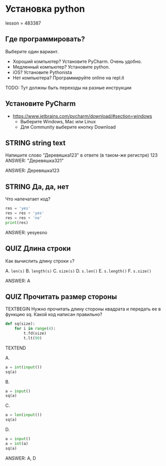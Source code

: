 # Установка python

lesson = 483387

## Где программировать?

Выберите один вариант.

* Хороший компьютер? Установите PyCharm. Очень удобно.
* Медленный компьютер? Установите python.
* iOS? Установите Pythonista
* Нет компьютера? Программируйте online на repl.it

TODO: Тут должны быть переходы на разные инструкции

## Установите PyCharm

* https://www.jetbrains.com/pycharm/download/#section=windows
    * Выберите Windows, Mac или Linux
    * Для Community выберите кнопку Download
    
## STRING string text

Напишите слово "Деревяшка123" в ответе (в таком-же регистре)
123 ANSWER: "Деревяшка321"

ANSWER: Деревяшка123

## STRING Да, да, нет

Что напечатает код?

```python
res = 'yes'
res = res + 'yes'
res = res + 'no'
print(res)
```

ANSWER: yesyesno

## QUIZ Длина строки

Как вычислить длину строки `s`?

A. `len(s)`
B. `length(s)`
C. `size(s)`
D. `s.len()`
E. `s.length()`
F. `s.size()`

ANSWER: A

## QUIZ Прочитать размер стороны

TEXTBEGIN
Нужно прочитать длину стороны квадрата и передать ее в функцию sq. Какой код написан правильно?
```python
def sq(size):
    for i in range(4):
        t.fd(size)
        t.lt(90)
```
TEXTEND

A.
```python
a = int(input())
sq(a)
```

B.
```python
a = input()
sq(a)
```

C.
```python
a = len(input())
sq(a)
```

D.
```python
a = input()
a = int(a)
sq(a)
```

ANSWER: A, D
